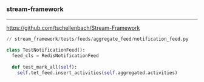 ### stream-framework
---
https://github.com/tschellenbach/Stream-Framework

```py
// stream_framework/tests/feeds/aggregate_feed/notification_feed.py

class TestNotificationFeed():
  feed_cls = RedisNotificationFeed
  
  def test_mark_all(self):
    self.tet_feed.insert_activities(self.aggregated.activities)
    
  
```

```
```

```
```


